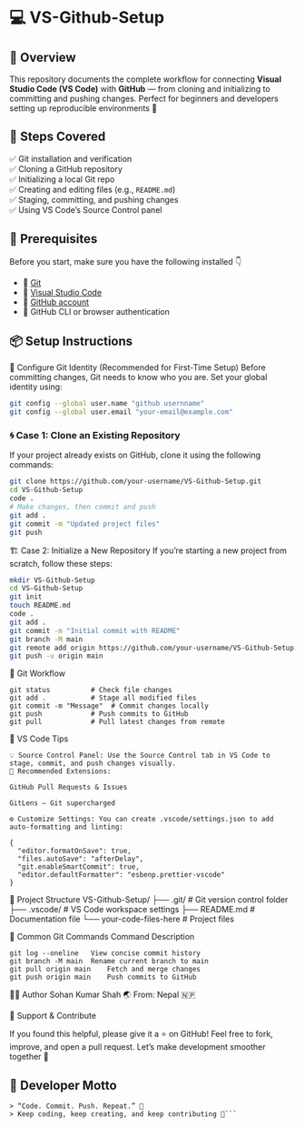 # 💻 VS-Github-Setup

## 🧰 Overview
This repository documents the complete workflow for connecting **Visual Studio Code (VS Code)** with **GitHub** — from cloning and initializing to committing and pushing changes. Perfect for beginners and developers setting up reproducible environments 🚀

## 🚀 Steps Covered
✅ Git installation and verification  
✅ Cloning a GitHub repository  
✅ Initializing a local Git repo  
✅ Creating and editing files (e.g., `README.md`)  
✅ Staging, committing, and pushing changes  
✅ Using VS Code’s Source Control panel  

## 🔧 Prerequisites
Before you start, make sure you have the following installed 👇  
- 🧩 [Git](https://git-scm.com/downloads)  
- 🧠 [Visual Studio Code](https://code.visualstudio.com/download)  
- 🐙 [GitHub account](https://github.com/join)  
- 🔑 GitHub CLI or browser authentication  

## 📦 Setup Instructions
🔐 Configure Git Identity (Recommended for First-Time Setup)
Before committing changes, Git needs to know who you are. Set your global identity using:
```bash
git config --global user.name "github usernname"
git config --global user.email "your-email@example.com"
```

### 🌀 Case 1: Clone an Existing Repository

If your project already exists on GitHub, clone it using the following commands:

```bash
git clone https://github.com/your-username/VS-Github-Setup.git
cd VS-Github-Setup
code .
# Make changes, then commit and push
git add .
git commit -m "Updated project files"
git push
```


🏗️ Case 2: Initialize a New Repository
If you’re starting a new project from scratch, follow these steps:

```bash
mkdir VS-Github-Setup
cd VS-Github-Setup
git init
touch README.md
code .
git add .
git commit -m "Initial commit with README"
git branch -M main
git remote add origin https://github.com/your-username/VS-Github-Setup.git
git push -u origin main
```
🧭 Git Workflow

```
git status          # Check file changes
git add .           # Stage all modified files
git commit -m "Message"  # Commit changes locally
git push            # Push commits to GitHub
git pull            # Pull latest changes from remote
```
🧠 VS Code Tips
```
💡 Source Control Panel: Use the Source Control tab in VS Code to stage, commit, and push changes visually.
🔌 Recommended Extensions:

GitHub Pull Requests & Issues

GitLens — Git supercharged

⚙️ Customize Settings: You can create .vscode/settings.json to add auto-formatting and linting:

{
  "editor.formatOnSave": true,
  "files.autoSave": "afterDelay",
  "git.enableSmartCommit": true,
  "editor.defaultFormatter": "esbenp.prettier-vscode"
}
```

📁 Project Structure
VS-Github-Setup/
├── .git/                  # Git version control folder
├── .vscode/               # VS Code workspace settings
├── README.md              # Documentation file
└── your-code-files-here   # Project files

💬 Common Git Commands
Command	Description
```git status	Check current changes
git log --oneline	View concise commit history
git branch -M main	Rename current branch to main
git pull origin main	Fetch and merge changes
git push origin main	Push commits to GitHub
```
🧑‍💻 Author
Sohan Kumar Shah
🌏 From: Nepal 🇳🇵

💖 Support & Contribute

If you found this helpful, please give it a ⭐ on GitHub!
Feel free to fork, improve, and open a pull request. Let’s make development smoother together 🤝

## 💬 Developer Motto
```
> “Code. Commit. Push. Repeat.” 🔁  
> Keep coding, keep creating, and keep contributing 💪```
